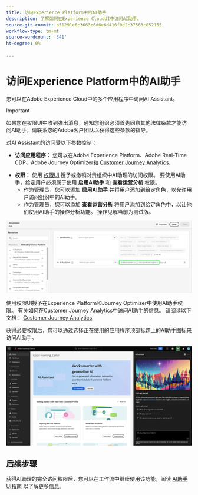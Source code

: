 ```yaml
---
title: 访问Experience Platform中的AI助手
description: 了解如何在Experience CloudUI中访问AI助手。
source-git-commit: b51291e6c3663c6d6e6d416f0d2c37563c852155
workflow-type: tm+mt
source-wordcount: '341'
ht-degree: 0%

---
```


# 访问Experience Platform中的AI助手

您可以在Adobe Experience Cloud中的多个应用程序中访问AI Assistant。

>[!IMPORTANT]
>
>如果您在权限UI中收到弹出消息，通知您组织必须首先同意其他法律条款才能访问AI助手，请联系您的Adobe客户团队以获得这些条款的指导。

对AI Assistant的访问受以下参数控制：

* **访问应用程序：** 您可以在Adobe Experience Platform、Adobe Real-Time CDP、Adobe Journey Optimizer和 [Customer Journey Analytics](https://experienceleague.adobe.com/en/docs/analytics-platform/using/ai-assistant).
<!-- * **Contractual access:** Your company must agree to certain [!DNL GenAI]-related legal terms before your organization can use AI Assistant. Contact your organization's administrator or your Adobe Account Team if you are not able to access AI Assistant.  -->
* **权限：** 使用 [权限UI](../access-control/abac/ui/permissions.md) 授予或撤销对贵组织中AI助理的访问权限。 要使用AI助手，给定用户必须属于使用 **启用AI助手** 和 **查看运营分析** 权限。
   * 作为管理员，您可以添加 **启用AI助手** 并将用户添加到给定角色，以允许用户访问组织中的AI助手。
   * 作为管理员，您可以添加 **查看运营分析** 将用户添加到给定角色中，以让他们使用AI助手的操作分析功能。 操作见解当前为测试版。

![具有给定角色中包含的启用AI助手和查看操作分析权限的权限UI页面。](./images/permissions.png)

使用权限UI授予在Experience Platform和Journey Optimizer中使用AI助手权限。 有关如何在Customer Journey Analytics中访问AI助手的信息。 请阅读以下文档： [Customer Journey Analytics](https://experienceleague.adobe.com/en/docs/analytics-platform/using/ai-assistant).

获得必要权限后，您可以通过选择正在使用的应用程序顶部标题上的AI助手图标来访问AI助手。

![具有首次用户体验的AI助手。](./images/ai-assistant.png)

## 后续步骤

获得AI助理的完全访问权限后，您可以在工作流中继续使用该功能，阅读 [AI助手UI指南](./ui-guide.md) 以了解更多信息。